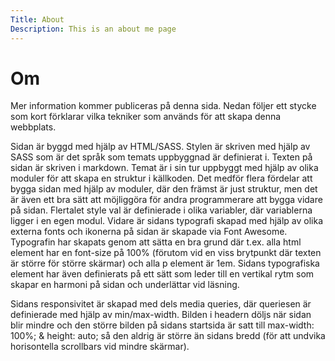 ```yaml
---
Title: About
Description: This is an about me page
---
```


Om
==========================

Mer information kommer publiceras på denna sida. Nedan följer ett stycke som kort förklarar vilka tekniker som används för att skapa denna webbplats. 

Sidan är byggd med hjälp av HTML/SASS. Stylen är skriven med hjälp av SASS som är det språk som temats uppbyggnad är definierat i. Texten på sidan är skriven i markdown. Temat är i sin tur uppbyggt med hjälp av olika moduler för att skapa en struktur i källkoden. Det medför flera fördelar att bygga sidan med hjälp av moduler, där den främst är just struktur, men det är även ett bra sätt att möjliggöra för andra programmerare att bygga vidare på sidan. Flertalet style val är definierade i olika variabler, där variablerna ligger i en egen modul. Vidare är sidans typografi skapad med hjälp av olika externa fonts och ikonerna på sidan är skapade via Font Awesome. Typografin har skapats genom att sätta en bra grund där t.ex. alla html element har en font-size på 100% (förutom vid en viss brytpunkt där texten är större för större skärmar) och alla p element är 1em. Sidans typografiska element har även definierats på ett sätt som leder till en vertikal rytm som skapar en harmoni på sidan och underlättar vid läsning.

Sidans responsivitet är skapad med dels media queries, där queriesen är definierade med hjälp av min/max-width. Bilden i headern döljs när sidan blir mindre och den större bilden på sidans startsida är satt till max-width: 100%; & height: auto; så den aldrig är större än sidans bredd (för att undvika horisontella scrollbars vid mindre skärmar).